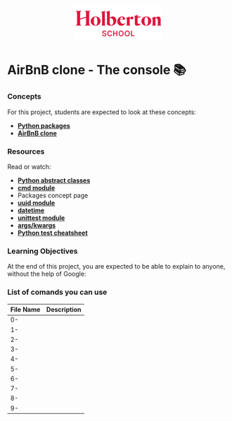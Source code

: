 <h1 align="center" >
<br>
    <img src="https://github.com/DAlons27/AirBnb_clone/blob/main/Holberton.png" height="50%" width="40%">
</h1>

<h2 align="center">

# AirBnB clone - The console 📚

### Concepts
For this project, students are expected to look at these concepts:
   
* **[Python packages](https://intranet.hbtn.io/concepts/66)**
* **[AirBnB clone ](https://intranet.hbtn.io/concepts/74)** 

 
### Resources
Read or watch:
    
* **[Python abstract classes](https://blog.teclado.com/python-abc-abstract-base-classes/)**
* **[cmd module](https://docs.python.org/3.8/library/cmd.html)**
* Packages concept page
* **[uuid module](https://docs.python.org/3.8/library/uuid.html)**
* **[datetime](https://docs.python.org/3.8/library/datetime.html)**
* **[unittest module](https://docs.python.org/3.8/library/unittest.html#module-unittest)**
* **[args/kwargs](https://yasoob.me/2013/08/04/args-and-kwargs-in-python-explained/)**
* **[Python test cheatsheet](https://www.pythonsheets.com/notes/python-tests.html)**

### Learning Objectives
At the end of this project, you are expected to be able to explain to anyone, without the help of Google:
    
### List of comands you can use

| File Name | Description |
|--|--|
| 0-` ` |  |
| 1-` ` |  |
| 2-` ` |  |
| 3-` ` |  |
| 4-` ` |  |
| 5-` ` |  |
| 6-` ` |  |
| 7-` ` |  |
| 8-` ` |  |
| 9-` ` |  |
